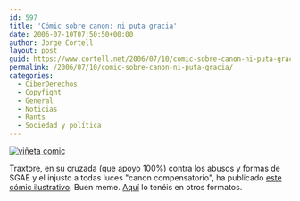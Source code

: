 ```yaml
---
id: 597
title: 'Cómic sobre canon: ni puta gracia'
date: 2006-07-10T07:50:50+00:00
author: Jorge Cortell
layout: post
guid: https://www.cortell.net/2006/07/10/comic-sobre-canon-ni-puta-gracia/
permalink: /2006/07/10/comic-sobre-canon-ni-puta-gracia/
categories:
  - CiberDerechos
  - Copyfight
  - General
  - Noticias
  - Rants
  - Sociedad y polí­tica
---
```

<a target="_blank" title="Comic canon" href="https://www.sgaecontratraxtore.com/comicsgae.html"><img alt="viñeta comic" title="viñeta comic" src="https://www.sgaecontratraxtore.com/comicsgae/vinieta5.gif" /></a>

Traxtore, en su cruzada (que apoyo 100%) contra los abusos y formas de SGAE y el injusto a todas luces "canon compensatorio", ha publicado <a target="_blank" title="Comic canon" href="https://www.sgaecontratraxtore.com/comicsgae.html">este cómic ilustrativo</a>. Buen meme. <a target="_blank" title="Otros formatos" href="https://www.sgaecontratraxtore.com/comicsgae/">Aquí­</a> lo tenéis en otros formatos.